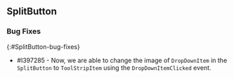## SplitButton

### Bug Fixes
{:#SplitButton-bug-fixes}

* \#I397285 - Now, we are able to change the image of `DropDownItem` in the `SplitButton` to `ToolStripItem` using the `DropDownItemClicked` event.